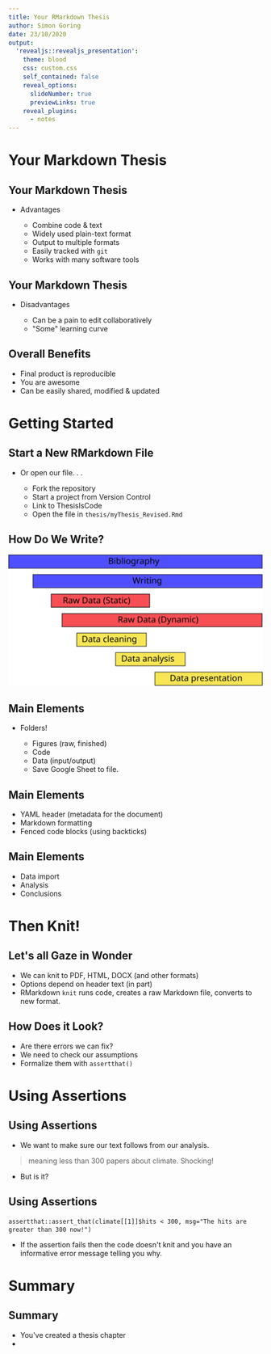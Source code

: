```yaml
---
title: Your RMarkdown Thesis
author: Simon Goring
date: 23/10/2020
output:
  'revealjs::revealjs_presentation':
    theme: blood
    css: custom.css
    self_contained: false
    reveal_options:
      slideNumber: true
      previewLinks: true
    reveal_plugins:
      - notes
---
```


# Your Markdown Thesis

## Your Markdown Thesis

- Advantages

  - Combine code & text
  - Widely used plain-text format
  - Output to multiple formats
  - Easily tracked with `git`
  - Works with many software tools

## Your Markdown Thesis

- Disadvantages

  - Can be a pain to edit collaboratively
  - "Some" learning curve

## Overall Benefits

- Final product is reproducible
- You are awesome
- Can be easily shared, modified & updated

# Getting Started

## Start a New RMarkdown File

- Or open our file. . .

  - Fork the repository
  - Start a project from Version Control
  - Link to ThesisIsCode
  - Open the file in `thesis/myThesis_Revised.Rmd`

## How Do We Write?

![](../images/paperSections.svg)

## Main Elements

- Folders!

  - Figures (raw, finished)
  - Code
  - Data (input/output)
  - Save Google Sheet to file.

## Main Elements

- YAML header (metadata for the document)
- Markdown formatting
- Fenced code blocks (using backticks)

## Main Elements

- Data import
- Analysis
- Conclusions

# Then Knit!

## Let's all Gaze in Wonder

- We can knit to PDF, HTML, DOCX (and other formats)
- Options depend on header text (in part)
- RMarkdown `knit` runs code, creates a raw Markdown file, converts to new format.

## How Does it Look?

- Are there errors we can fix?
- We need to check our assumptions
- Formalize them with `assertthat()`

# Using Assertions

## Using Assertions

- We want to make sure our text follows from our analysis.

> meaning less than 300 papers about climate. Shocking!

- But is it?

## Using Assertions

```
assertthat::assert_that(climate[[1]]$hits < 300, msg="The hits are greater than 300 now!")
```

- If the assertion fails then the code doesn't knit and you have an informative error message telling you why.

# Summary

## Summary

- You've created a thesis chapter
-
